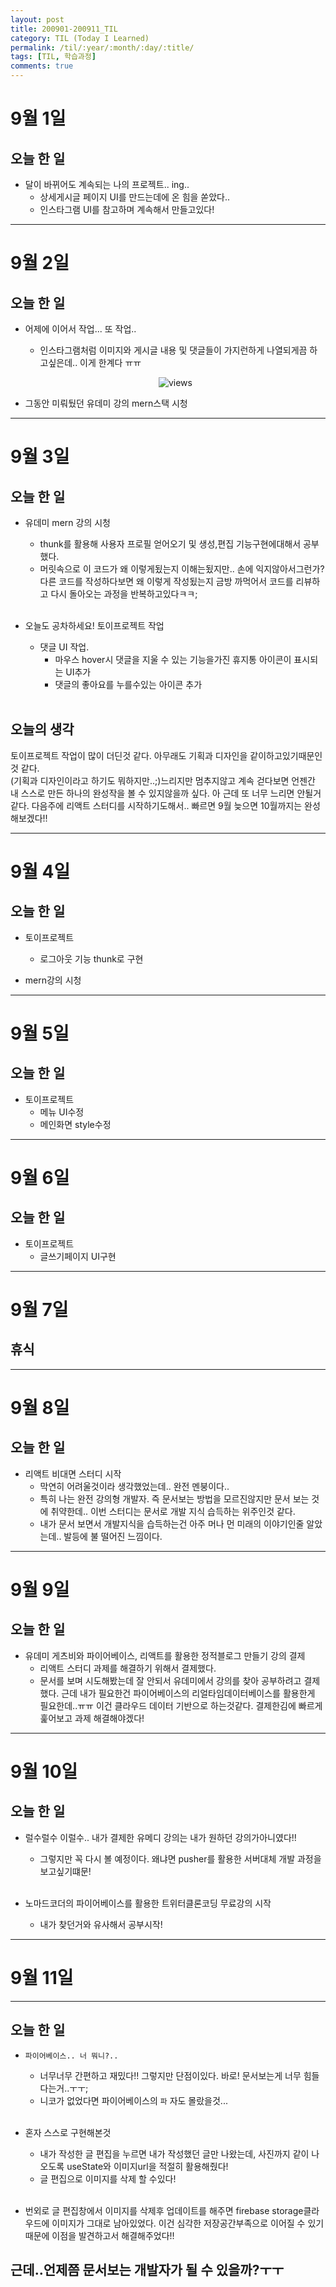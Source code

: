 ```yaml
---
layout: post
title: 200901-200911_TIL
category: TIL (Today I Learned)
permalink: /til/:year/:month/:day/:title/
tags: [TIL, 학습과정]
comments: true
---
```


# 9월 1일

## 오늘 한 일

- 달이 바뀌어도 계속되는 나의 프로젝트.. ing..
  - 상세게시글 페이지 UI를 만드는데에 온 힘을 쏟았다..
  - 인스타그램 UI를 참고하며 계속해서 만들고있다!

---

# 9월 2일

## 오늘 한 일

- 어제에 이어서 작업... 또 작업..

  - 인스타그램처럼 이미지와 게시글 내용 및 댓글들이 가지런하게 나열되게끔 하고싶은데.. 이게 한계다 ㅠㅠ
   <center>
  <figure>
  <img src="https://media.vlpt.us/images/wndtlr1024/post/d41f6177-195d-41ce-8bc2-cf821fe4f140/image.png" alt="views">
  </figure>
  </center>

- 그동안 미뤄뒀던 유데미 강의 mern스택 시청

---

# 9월 3일

## 오늘 한 일

- 유데미 mern 강의 시청

  - thunk를 활용해 사용자 프로필 얻어오기 및 생성,편집 기능구현에대해서 공부했다.
  - 머릿속으로 이 코드가 왜 이렇게됬는지 이해는됬지만.. 손에 익지않아서그런가? 다른 코드를 작성하다보면 왜 이렇게 작성됬는지 금방 까먹어서 코드를 리뷰하고 다시 돌아오는 과정을 반복하고있다ㅋㅋ;<br><br>

- 오늘도 공차하세요! 토이프로젝트 작업
  - 댓글 UI 작업.
    - 마우스 hover시 댓글을 지울 수 있는 기능을가진 휴지통 아이콘이 표시되는 UI추가
    - 댓글의 좋아요를 누를수있는 아이콘 추가<br><br>

## 오늘의 생각

토이프로젝트 작업이 많이 더딘것 같다. 아무래도 기획과 디자인을 같이하고있기때문인것 같다.<br>
(기획과 디자인이라고 하기도 뭐하지만..;)느리지만 멈추지않고 계속 걷다보면 언젠간 내 스스로 만든 하나의 완성작을 볼 수 있지않을까 싶다. 아 근데 또 너무 느리면 안될거같다. 다음주에 리액트 스터디를 시작하기도해서.. 빠르면 9월 늦으면 10월까지는 완성해보겠다!!

---

# 9월 4일

## 오늘 한 일

- 토이프로젝트

  - 로그아웃 기능 thunk로 구현

- mern강의 시청

---

# 9월 5일

## 오늘 한 일

- 토이프로젝트
  - 메뉴 UI수정
  - 메인화면 style수정

---

# 9월 6일

## 오늘 한 일

- 토이프로젝트
  - 글쓰기페이지 UI구현

---

# 9월 7일

## 휴식

---

# 9월 8일

## 오늘 한 일

- 리액트 비대면 스터디 시작
  - 막연히 어려울것이라 생각했었는데.. 완전 멘붕이다..
  - 특히 나는 완전 강의형 개발자. 즉 문서보는 방법을 모르진않지만 문서 보는 것에 취약한데.. 이번 스터디는 문서로 개발 지식 습득하는 위주인것 같다.
  - 내가 문서 보면서 개발지식을 습득하는건 아주 머나 먼 미래의 이야기인줄 알았는데.. 발등에 불 떨어진 느낌이다.

---

# 9월 9일

## 오늘 한 일

- 유데미 게츠비와 파이어베이스, 리액트를 활용한 정적블로그 만들기 강의 결제
  - 리액트 스터디 과제를 해결하기 위해서 결제했다.
  - 문서를 보며 시도해봤는데 잘 안되서 유데미에서 강의를 찾아 공부하려고 결제했다. 근데 내가 필요한건 파이어베이스의 리얼타임데이터베이스를 활용한게 필요한데..ㅠㅠ 이건 클라우드 데이터 기반으로 하는것같다. 결제한김에 빠르게 훑어보고 과제 해결해야겠다!

---

# 9월 10일

## 오늘 한 일

- 럴수럴수 이럴수.. 내가 결제한 유메디 강의는 내가 원하던 강의가아니였다!!

  - 그렇지만 꼭 다시 볼 예정이다. 왜냐면 pusher를 활용한 서버대체 개발 과정을 보고싶기떄문!<br><br>

- 노마드코더의 파이어베이스를 활용한 트위터클론코딩 무료강의 시작
  - 내가 찾던거와 유사해서 공부시작!

---

# 9월 11일

---

## 오늘 한 일

- `파이어베이스.. 너 뭐니?.. `

  - 너무너무 간편하고 재밌다!! 그렇지만 단점이있다. 바로! 문서보는게 너무 힘들다는거..ㅜㅜ;
  - 니코가 없었다면 파이어베이스의 `파` 자도 몰랐을것...<br><br>

- 혼자 스스로 구현해본것

  - 내가 작성한 글 편집을 누르면 내가 작성했던 글만 나왔는데, 사진까지 같이 나오도록 useState와 이미지url을 적절히 활용해줬다!
  - 글 편집으로 이미지를 삭제 할 수있다!<br><br>

- 번외로 글 편집창에서 이미지를 삭제후 업데이트를 해주면 firebase storage클라우드에 이미지가 그대로 남아있었다. 이건 심각한 저장공간부족으로 이어질 수 있기때문에 이점을 발견하고서 해결해주었다!!

## 근데..언제쯤 문서보는 개발자가 될 수 있을까?ㅜㅜ
